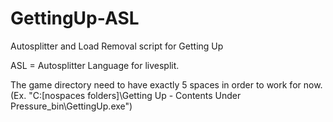 # GettingUp-ASL
Autosplitter and Load Removal script for Getting Up

ASL = Autosplitter Language for livesplit.

The game directory need to have exactly 5 spaces in order to work for now. (Ex. "C:\[nospaces folders]\Getting Up - Contents Under Pressure\_bin\GettingUp.exe")
